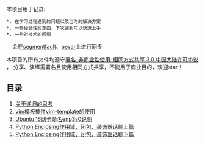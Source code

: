 本项目用于记录:

    *. 在学习过程遇到的问题以及当时的解决方案
    *. 一些经验性的东西，下次遇到可以快速上手
    *. 一些对技术的感悟
    
会在[segmentfault](https://segmentfault.com/blog/bevar)、[bevar](http://bevar.cn)上进行同步

本项目的所有文件均遵守[署名-非商业性使用-相同方式共享 3.0 中国大陆许可协议](http://creativecommons.org/licenses/by-sa/3.0/cn) ，
分享、演绎需署名且使用相同方式共享，不能用于商业目的，欢迎star！


## 目录

1. [关于递归的思考](https://github.com/pylego/blog/blob/master/posts/2016-07-07-thinking-in-recursion.md)
2. [vim模板插件vim-template的使用](https://github.com/pylego/blog/blob/master/posts/2016-07-21-vim-plugin-vim-template.md)
3. [Ubuntu 16网卡命名enp3s0说明](https://github.com/pylego/blog/blob/master/posts/2016-07-26-enp3s0.md)
4. [Python Enclosing作用域、闭包、装饰器话聊上篇](https://github.com/pylego/blog/blob/master/posts/2016-08-11-python-decorator-part-0.md)
5. [Python Enclosing作用域、闭包、装饰器话聊下篇](https://github.com/pylego/blog/blob/master/posts/2016-08-19-python-decorator-part-1.md)
